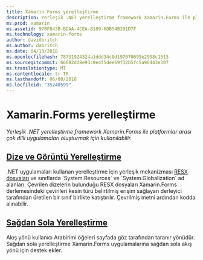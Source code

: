 ```yaml
---
title: Xamarin.Forms yerelleştirme
description: Yerleşik .NET yerelleştirme framework Xamarin.Forms ile platformlar arası çok dilli uygulamaları oluşturmak için kullanılabilir. Metin ve görüntüler yerelleştirilmiş ve bir sağdan sola akış yönü uygulamaları destekleyebilir.
ms.prod: xamarin
ms.assetid: 97BF843B-BDAA-4CEA-8189-6DB54B291D7F
ms.technology: xamarin-forms
author: davidbritch
ms.author: dabritch
ms.date: 04/13/2018
ms.openlocfilehash: 78731924324a1ddd34c0d197070699e2998c1513
ms.sourcegitcommit: 66682dd8e93c0e4f5dee69f32b5fc5a96443e307
ms.translationtype: MT
ms.contentlocale: tr-TR
ms.lasthandoff: 06/08/2018
ms.locfileid: "35240599"
---
```

# <a name="xamarinforms-localization"></a>Xamarin.Forms yerelleştirme

_Yerleşik .NET yerelleştirme framework Xamarin.Forms ile platformlar arası çok dilli uygulamaları oluşturmak için kullanılabilir._

## <a name="string-and-image-localizationtextmd"></a>[Dize ve Görüntü Yerelleştirme](text.md)

.NET uygulamaları kullanan yerelleştirme için yerleşik mekanizması [RESX dosyaları](http://msdn.microsoft.com/library/ekyft91f(v=vs.90).aspx) ve sınıflarda `System.Resources` ve `System.Globalization` ad alanları. Çevrilen dizelerin bulunduğu RESX dosyaları Xamarin.Forms derlemesindeki çevirileri kesin türü belirtilmiş erişim sağlayan derleyici tarafından üretilen bir sınıf birlikte katıştırılır. Çevrilmiş metni ardından kodda alınabilir.

## <a name="right-to-left-localizationright-to-leftmd"></a>[Sağdan Sola Yerelleştirme](right-to-left.md)

Akış yönü kullanıcı Arabirimi öğeleri sayfada göz tarafından taranır yönüdür. Sağdan sola yerelleştirme Xamarin.Forms uygulamalarına sağdan sola akış yönü için destek ekler.
